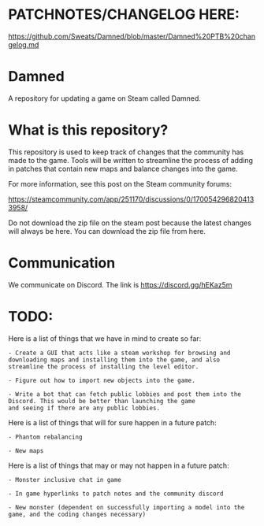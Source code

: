 # PATCHNOTES/CHANGELOG HERE: 

https://github.com/Sweats/Damned/blob/master/Damned%20PTB%20changelog.md




# Damned
A repository for updating a game on Steam called Damned.


# What is this repository?



This repository is used to keep track of changes that the community has made to the game.
Tools will be written to streamline the process of adding in patches that contain new maps and balance changes into the game.



For more information, see this post on the Steam community forums:


https://steamcommunity.com/app/251170/discussions/0/1700542968204133958/


Do not download the zip file on the steam post because the latest changes will always be here. You can download the zip file from here.

# Communication

We communicate on Discord. The link is https://discord.gg/hEKaz5m

# TODO:
 
Here is a list of things that we have in mind to create so far:

	- Create a GUI that acts like a steam workshop for browsing and downloading maps and installing them into the game, and also streamline the process of installing the level editor.
	
	- Figure out how to import new objects into the game.
	
	- Write a bot that can fetch public lobbies and post them into the Discord. This would be better than launching the game
	and seeing if there are any public lobbies.
	
	
	
Here is a list of things that will for sure happen in a future patch:

	- Phantom rebalancing
	
	- New maps
	
	
	
Here is a list of things that may or may not happen in a future patch:

	- Monster inclusive chat in game	
	
	- In game hyperlinks to patch notes and the community discord
	
	- New monster (dependent on successfully importing a model into the game, and the coding changes necessary)
	
